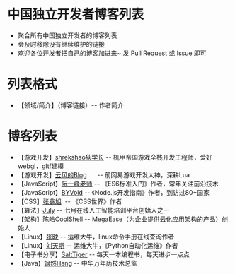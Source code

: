 # 中国独立开发者博客列表
- 聚合所有中国独立开发者的博客列表
- 会及时移除没有继续维护的链接
- 欢迎各位开发者把自己的博客加进来~ 发 Pull Request 或 Issue 即可 

# 列表格式
- 【领域/简介】（博客链接）-- 作者简介

# 博客列表
- 【游戏开发】[shrekshao狄学长](http://shrekshao.github.io/) -- 机甲帝国游戏全栈开发工程师，爱好webgl，gltf建模
- 【游戏开发】[云风的Blog](https://blog.codingnow.com/)      -- 前网易游戏开发大神，深耕Lua
- 【JavaScript】[阮一峰老师](http://www.ruanyifeng.com/home.html) -- 《ES6标准入门》作者，常年关注前沿技术
- 【JavaScript】[BYVoid](https://www.byvoid.com/) -- 《Node.js开发指南》作者，到访过80+国家
- 【CSS】[张鑫旭](http://www.zhangxinxu.com/)  -- 《CSS世界》作者
- 【算法】[July](http://blog.csdn.net/v_JULY_v) -- 七月在线人工智能培训平台创始人之一
- 【架构】[陈皓CoolShell](https://coolshell.cn/) -- MegaEase（为企业提供云化应用架构的产品）创始人
- 【Linux】[张映](http://blog.51yip.com/) -- 运维大牛，linux命令手册在线查询作者
- 【Linux】[刘天斯](https://www.liuts.com/) -- 运维大牛，《Python自动化运维》作者
- 【电子书分享】[SaltTiger](https://salttiger.com/) -- 每天一本编程书，每天进步一点点
- 【Java】[飒然Hang](http://www.rowkey.me/) -- 中华万年历技术总监
